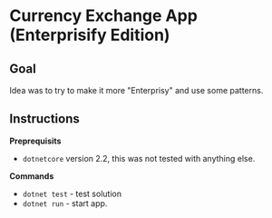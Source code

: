 # Currency Exchange App (Enterprisify Edition)

## Goal
Idea was to try to make it more "Enterprisy" and use some patterns.


## Instructions

**Preprequisits**
* `dotnetcore` version 2.2, this was not tested with anything else.

**Commands**
* `dotnet test` - test solution
* `dotnet run` - start app.
